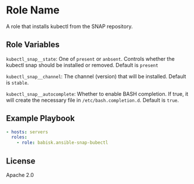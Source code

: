 Role Name
=========

A role that installs kubectl from the SNAP repository.

Role Variables
--------------

`kubectl_snap__state`: One of `present` or `anbsent`. Controls whether the kubectl snap should be installed or removed.
Default is `present`

`kubectl_snap__channel`: The channel (version) that will be installed. Default is `stable`.

`kubectl_snap__autocomplete`: Whether to enable BASH completion. If true, it will create the necessary file in `/etc/bash.completion.d`. Default is `true`.

Example Playbook
----------------
```yaml
- hosts: servers
  roles:
    - role: babisk.ansible-snap-bubectl
```

License
-------

Apache 2.0
